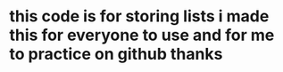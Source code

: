 # this code is for storing lists i made this for everyone to use and for me to practice on github thanks
